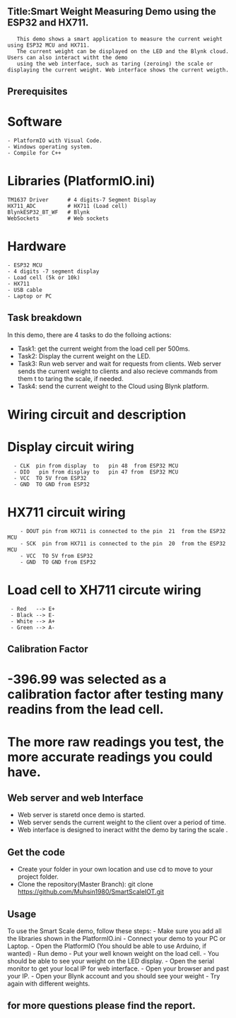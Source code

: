 ## Title:Smart Weight Measuring Demo using the ESP32 and HX711. 
       This demo shows a smart application to measure the current weight using ESP32 MCU and HX711.
       The current weight can be displayed on the LED and the Blynk cloud. Users can also interact witht the demo 
       using the web interface, such as taring (zeroing) the scale or displaying the current weight. Web interface shows the current weigth. 
       
## Prerequisites
  # Software  
    - PlatformIO with Visual Code.
    - Windows operating system.
    - Compile for C++
  # Libraries  (PlatformIO.ini)
    TM1637 Driver      # 4 digits-7 Segment Display
	HX711_ADC          # HX711 (Load cell)
	BlynkESP32_BT_WF   # Blynk 
	WebSockets         # Web sockets 
	
 # Hardware 
    - ESP32 MCU 
    - 4 digits -7 segment display 
    - Load cell (5k or 10k)
    - HX711 
    - USB cable 
    - Laptop or PC 
## Task breakdown 
  In this demo, there are 4 tasks to do the folloing actions: 
  - Task1: get the current weight from the load cell per 500ms.
  - Task2: Display the current weight on the LED.
  - Task3: Run web server and wait for requests from clients.
    Web server sends the current weight to clients and also recieve commands from them t
    to taring the scale, if needed. 
  - Task4: send the current weight to the Cloud using Blynk platform. 
    
#  Wiring circuit and description 
   # Display circuit wiring 
      - CLK  pin from display  to   pin 48  from ESP32 MCU
      - DIO   pin from display to   pin 47 from  ESP32 MCU 
      - VCC  TO 5V from ESP32 
      - GND  TO GND from ESP32 

   # HX711 circuit wiring
        - DOUT pin from HX711 is connected to the pin  21  from the ESP32 MCU 
        - SCK  pin from HX711 is connected to the pin  20  from the ESP32 MCU
        - VCC  TO 5V from ESP32 
        - GND  TO GND from ESP32 
        
  # Load cell to XH711 circute wiring 
     - Red   --> E+
     - Black --> E-
     - White --> A+
     - Green --> A-

## Calibration Factor 
   # -396.99 was selected as a calibration factor after testing many readins from the lead cell. 
   # The more raw readings you test, the more accurate readings you could have. 
   
## Web server and web Interface
  - Web server is staretd once demo is started.
  - Web server sends the current weight to the client over a period of time. 
  - Web interface is designed to ineract witht the demo by taring the scale . 
    
## Get the code  
   - Create your folder in your own location and use cd to move to your project folder. 
   - Clone the repository(Master Branch):
         git clone https://github.com/Muhsin1980/SmartScaleIOT.git
                           
##  Usage
 To use the Smart Scale demo, follow these steps:
    - Make sure you add all the libraries shown in the PlatformIO.ini
    - Connect your demo to your PC or Laptop. 
    - Open the PlatformIO (You should be able to use Arduino, if wanted)
    - Run demo 
    - Put your well known weight on the load cell. 
    - You should be able to see your weight on the LED display. 
    - Open the serial monitor to get your local IP for web interface. 
    - Open your browser and past your IP. 
    - Open your Blynk account and you should see your weight 
    - Try again with different weights. 

## for more questions please find the report. 


    
    
  
